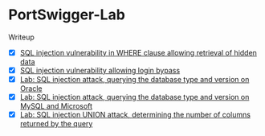# PortSwigger-Lab
Writeup 

- [x] [SQL injection vulnerability in WHERE clause allowing retrieval of hidden data](https://github.com/Fin-tan/PortSwigger-Lab/tree/main/SQL%20injection/Lab1)
- [x] [SQL injection vulnerability allowing login bypass](https://github.com/Fin-tan/PortSwigger-Lab/tree/main/SQL%20injection/Lab2)
- [x] [Lab: SQL injection attack, querying the database type and version on Oracle](https://github.com/Fin-tan/PortSwigger-Lab/tree/main/SQL%20injection/Lab3)
- [x] [Lab: SQL injection attack, querying the database type and version on MySQL and Microsoft](https://github.com/Fin-tan/PortSwigger-Lab/tree/main/SQL%20injection/Lab4)
- [x] [Lab: SQL injection UNION attack, determining the number of columns returned by the query](https://github.com/Fin-tan/PortSwigger-Lab/tree/main/SQL%20injection/Lab7)
